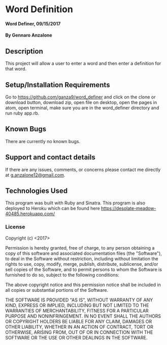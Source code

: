 # Word Definition

#### Word Definer, 09/15/2017

#### By Gennaro Anzalone

## Description

This project will allow a user to enter a word and then enter a definition for that word.

## Setup/Installation Requirements

Go to https://github.com/ganza9/word_definer and click on the clone or download button, download zip, open file on desktop, open the pages in atom, open terminal, make sure you are in the word_definer directory and run ruby app.rb.


## Known Bugs

There are currently no known bugs.

## Support and contact details

If there are any issues, comments, or concerns please contact me directly at g.anzalone12@gmail.com.

## Technologies Used

This program was built with Ruby and Sinatra. This program is also deployed to Heroku which can be found here https://desolate-meadow-40485.herokuapp.com/

### License

Copyright (c) <2017>

Permission is hereby granted, free of charge, to any person obtaining a copy of this software and associated documentation files (the "Software"), to deal in the Software without restriction, including without limitation the rights to use, copy, modify, merge, publish, distribute, sublicense, and/or sell copies of the Software, and to permit persons to whom the Software is furnished to do so, subject to the following conditions:

The above copyright notice and this permission notice shall be included in all copies or substantial portions of the Software.

THE SOFTWARE IS PROVIDED "AS IS", WITHOUT WARRANTY OF ANY KIND, EXPRESS OR IMPLIED, INCLUDING BUT NOT LIMITED TO THE WARRANTIES OF MERCHANTABILITY, FITNESS FOR A PARTICULAR PURPOSE AND NONINFRINGEMENT. IN NO EVENT SHALL THE AUTHORS OR COPYRIGHT HOLDERS BE LIABLE FOR ANY CLAIM, DAMAGES OR OTHER LIABILITY, WHETHER IN AN ACTION OF CONTRACT, TORT OR OTHERWISE, ARISING FROM, OUT OF OR IN CONNECTION WITH THE SOFTWARE OR THE USE OR OTHER DEALINGS IN THE SOFTWARE.
